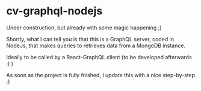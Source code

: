 # cv-graphql-nodejs
Under construction, but already with some magic happening ;)

Shortly, what I can tell you is that this is a GraphQL server, coded in NodeJs, that makes queries to retrieves data from a MongoDB instance.

Ideally to be called by a React-GraphQL client (to be developed afterwards :) )

As soon as the project is fully fnished, I update this with a nice step-by-step ;)
